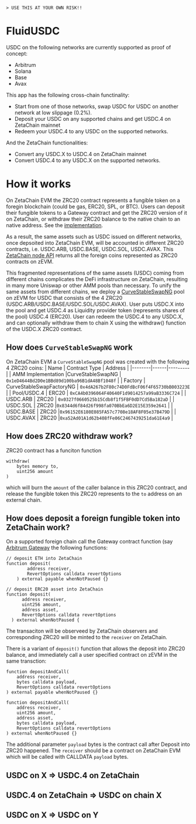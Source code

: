 ```
> USE THIS AT YOUR OWN RISK!!
```


# FluidUSDC

USDC on the following networks are currently supported as proof of concept:
- Arbitrum
- Solana
- Base
- Avax

This app has the following cross-chain functinality:
- Start from one of those networks, swap USDC for USDC on another network at low slippage (0.2%).
- Deposit your USDC on any supported chains and get USDC.4 on ZetaChain mainnet
- Redeem your USDC.4 to any USDC on the supported networks.

And the ZetaChain functionalities:
- Convert any USDC.X to USDC.4 on ZetaChain mainnet
- Convert USDC.4 to any USDC.X on the supported networks.

# How it works

On ZetaChain EVM the ZRC20 contract represents a fungible token on a
foregin blockchain (could be gas, ERC20, SPL, or BTC).  Users can
deposit their fungible tokens to a Gateway contract and get the ZRC20
version of it on ZetaChain, or withdraw their ZRC20 balance to the
native chain to an native address. See the [implementation](https://github.com/zeta-chain/protocol-contracts/blob/main/contracts/zevm/ZRC20.sol).


As a result, the same assets such as USDC issued on different networks,
once depsoited into ZetaChain EVM, will be accounted in different ZRC20
contracts, i.e. USDC.ARB, USDC.BASE, USDC.SOL, USDC.AVAX. This [ZetaChain
node API](https://zetachain.blockpi.network/lcd/v1/public/zeta-chain/fungible/foreign_coins) returns all the foreign coins represented as ZRC20 contracts
on zEVM.

This fragmented representations of the same assets (USDC) coming from different
chains complicates the DeFi infrastructure on ZetaChain, resulting in many
more Uniswap or other AMM pools than necessary. To unify the same assets from
different chains, we deploy a [CurveStableSwapNG](https://github.com/curvefi/stableswap-ng/blob/main/contracts/main/CurveStableSwapNG.vy) pool on zEVM for USDC that consists
of the 4 ZRC20 (USDC.ARB/USDC.BASE/USDC.SOL/USDC.AVAX).  User puts USDC.X into the pool
and get USDC.4 as Liquidity provider token (represents shares of the pool) USDC.4 (ERC20).
User can redeem the USDC.4 to any USDC.X, and can optionally withdraw them to chain X using
the withdraw() function of the USDC.X ZRC20 contract.

## How does `CurveStableSwapNG` work
On ZetaChain EVM a `CurveStableSwapNG` pool was created with the following 4 ZRC20
coins:
| Name | Contract Type | Address |
|--------|------|---------|
| AMM Implementation |CurveStableSwapNG  | `0x1eD4644Bd2D0e1BBd89d100ba96B1dA48Bf1048f` |
| Factory | CurveStableSwapFactoryNG | `0x4dA267b2F80c74D0FdBcF06f4F65730bB003223E` |
| Pool/USDC.4 |  ERC20 | `0xCA4b0396064F40640F1d9014257a99aB3336C724` |
| USDC.ARB | ZRC20 | `0x0327f0660525b15Cdb8f1f5FBF0dD7Cd5Ba182aD` |
| USDC.SOL | ZRC20 |`0x8344d6f84d26f998fa070BbEa6D2E15E359e2641` |
| USDC.BASE | ZRC20 |`0x96152E6180E085FA57c7708e18AF8F05e37B479D` |
| USDC.AVAX | ZRC20 |`0xa52Ad01A1d62b408fFe06C2467439251da61E4a9` |

## How does ZRC20 withdraw work?
ZRC20 contract has a funciton function
```solidity
withdraw(
    bytes memory to,
    uint256 amount
)
```
which will burn the `amount` of the caller balance in this ZRC20 contract,
and release the fungible token this ZRC20 represents to the `to` address
on an external chain.



## How does deposit a foreign fungible token into ZetaChain work?
On a supported foreign chain call the Gateway contract
function (say [Arbitrum Gateway](https://arbiscan.io/address/0x1C53e188Bc2E471f9D4A4762CFf843d32C2C8549#writeProxyContract) the following functions:

```solidity
// deposit ETH into ZetaChain
function deposit(
        address receiver,
        RevertOptions calldata revertOptions
    ) external payable whenNotPaused {}

// deposit ERC20 asset into ZetaChain
function deposit(
      address receiver,
      uint256 amount,
      address asset,
      RevertOptions calldata revertOptions
  ) external whenNotPaused {
```

The transaciton will be observeed by ZetaChain observers and corresponding
ZRC20 will be minted to the `receiver` on ZetaChain.

There is a variant of `deposit()` function that allows the deposit into ZRC20
balance, and immediately call a user specified contract on zEVM in the same
transction:

```solidity
function depositAndCall(
    address receiver,
    bytes calldata payload,
    RevertOptions calldata revertOptions
) external payable whenNotPaused {}

function depositAndCall(
    address receiver,
    uint256 amount,
    address asset,
    bytes calldata payload,
    RevertOptions calldata revertOptions
) external whenNotPaused {}
```
The additional parameter `payload` bytes is the contract call after Deposit
into ZRC20 happened. The `receiver` should be a contract on ZetaChain EVM
which will be called with CALLDATA `payload` bytes.

## USDC on X => USDC.4 on ZetaChain


## USDC.4 on ZetaChain => USDC on chain X


## USDC on X => USDC on Y
